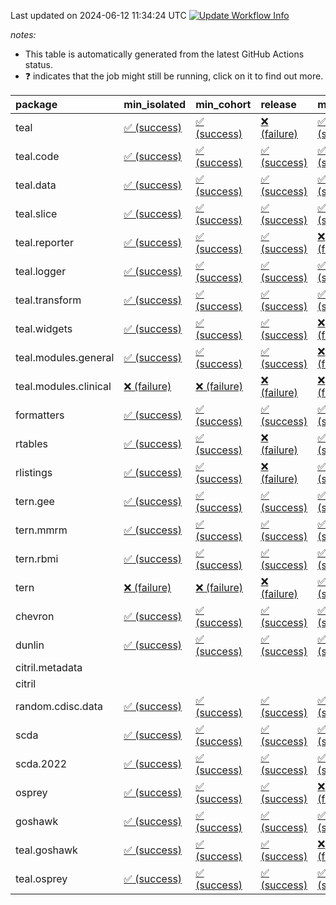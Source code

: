 Last updated on 2024-06-12 11:34:24 UTC [![Update Workflow
Info](https://github.com/averissimo/verdepcheck-status/actions/workflows/update.yaml/badge.svg)](https://github.com/averissimo/verdepcheck-status/actions/workflows/update.yaml)

*notes:*

-   This table is automatically generated from the latest GitHub Actions
    status.
-   ❓ indicates that the job might still be running, click on it to
    find out more.

<table>
<colgroup>
<col style="width: 4%" />
<col style="width: 23%" />
<col style="width: 23%" />
<col style="width: 23%" />
<col style="width: 23%" />
</colgroup>
<thead>
<tr class="header">
<th style="text-align: left;">package</th>
<th style="text-align: left;">min_isolated</th>
<th style="text-align: left;">min_cohort</th>
<th style="text-align: left;">release</th>
<th style="text-align: left;">max</th>
</tr>
</thead>
<tbody>
<tr class="odd">
<td style="text-align: left;">teal</td>
<td
style="text-align: left;"><a href="https://github.com/insightsengineering/teal/actions/runs/9480329557/job/26120747893">✅
(success)</a></td>
<td
style="text-align: left;"><a href="https://github.com/insightsengineering/teal/actions/runs/9480329557/job/26120747567">✅
(success)</a></td>
<td
style="text-align: left;"><a href="https://github.com/insightsengineering/teal/actions/runs/9480329557/job/26120748290">❌
(failure)</a></td>
<td
style="text-align: left;"><a href="https://github.com/insightsengineering/teal/actions/runs/9480329557/job/26120747207">✅
(success)</a></td>
</tr>
<tr class="even">
<td style="text-align: left;">teal.code</td>
<td
style="text-align: left;"><a href="https://github.com/insightsengineering/teal.code/actions/runs/9480363282/job/26120863014">✅
(success)</a></td>
<td
style="text-align: left;"><a href="https://github.com/insightsengineering/teal.code/actions/runs/9480363282/job/26120861928">✅
(success)</a></td>
<td
style="text-align: left;"><a href="https://github.com/insightsengineering/teal.code/actions/runs/9480363282/job/26120862700">✅
(success)</a></td>
<td
style="text-align: left;"><a href="https://github.com/insightsengineering/teal.code/actions/runs/9480363282/job/26120862382">✅
(success)</a></td>
</tr>
<tr class="odd">
<td style="text-align: left;">teal.data</td>
<td
style="text-align: left;"><a href="https://github.com/insightsengineering/teal.data/actions/runs/9480363705/job/26120864107">✅
(success)</a></td>
<td
style="text-align: left;"><a href="https://github.com/insightsengineering/teal.data/actions/runs/9480363705/job/26120863430">✅
(success)</a></td>
<td
style="text-align: left;"><a href="https://github.com/insightsengineering/teal.data/actions/runs/9480363705/job/26120864384">✅
(success)</a></td>
<td
style="text-align: left;"><a href="https://github.com/insightsengineering/teal.data/actions/runs/9480363705/job/26120863790">✅
(success)</a></td>
</tr>
<tr class="even">
<td style="text-align: left;">teal.slice</td>
<td
style="text-align: left;"><a href="https://github.com/insightsengineering/teal.slice/actions/runs/9480365731/job/26120870872">✅
(success)</a></td>
<td
style="text-align: left;"><a href="https://github.com/insightsengineering/teal.slice/actions/runs/9480365731/job/26120870551">✅
(success)</a></td>
<td
style="text-align: left;"><a href="https://github.com/insightsengineering/teal.slice/actions/runs/9480365731/job/26120871183">✅
(success)</a></td>
<td
style="text-align: left;"><a href="https://github.com/insightsengineering/teal.slice/actions/runs/9480365731/job/26120870217">✅
(success)</a></td>
</tr>
<tr class="odd">
<td style="text-align: left;">teal.reporter</td>
<td
style="text-align: left;"><a href="https://github.com/insightsengineering/teal.reporter/actions/runs/9478749843/job/26115812632">✅
(success)</a></td>
<td
style="text-align: left;"><a href="https://github.com/insightsengineering/teal.reporter/actions/runs/9478749843/job/26115812877">✅
(success)</a></td>
<td
style="text-align: left;"><a href="https://github.com/insightsengineering/teal.reporter/actions/runs/9478749843/job/26115812379">✅
(success)</a></td>
<td
style="text-align: left;"><a href="https://github.com/insightsengineering/teal.reporter/actions/runs/9478749843/job/26115813134">❌
(failure)</a></td>
</tr>
<tr class="even">
<td style="text-align: left;">teal.logger</td>
<td
style="text-align: left;"><a href="https://github.com/insightsengineering/teal.logger/actions/runs/9480367996/job/26120879513">✅
(success)</a></td>
<td
style="text-align: left;"><a href="https://github.com/insightsengineering/teal.logger/actions/runs/9480367996/job/26120878883">✅
(success)</a></td>
<td
style="text-align: left;"><a href="https://github.com/insightsengineering/teal.logger/actions/runs/9480367996/job/26120879779">✅
(success)</a></td>
<td
style="text-align: left;"><a href="https://github.com/insightsengineering/teal.logger/actions/runs/9480367996/job/26120879252">✅
(success)</a></td>
</tr>
<tr class="odd">
<td style="text-align: left;">teal.transform</td>
<td
style="text-align: left;"><a href="https://github.com/insightsengineering/teal.transform/actions/runs/9480368388/job/26120881139">✅
(success)</a></td>
<td
style="text-align: left;"><a href="https://github.com/insightsengineering/teal.transform/actions/runs/9480368388/job/26120880506">✅
(success)</a></td>
<td
style="text-align: left;"><a href="https://github.com/insightsengineering/teal.transform/actions/runs/9480368388/job/26120881493">✅
(success)</a></td>
<td
style="text-align: left;"><a href="https://github.com/insightsengineering/teal.transform/actions/runs/9480368388/job/26120880886">✅
(success)</a></td>
</tr>
<tr class="even">
<td style="text-align: left;">teal.widgets</td>
<td
style="text-align: left;"><a href="https://github.com/insightsengineering/teal.widgets/actions/runs/9480368866/job/26120883342">✅
(success)</a></td>
<td
style="text-align: left;"><a href="https://github.com/insightsengineering/teal.widgets/actions/runs/9480368866/job/26120882358">✅
(success)</a></td>
<td
style="text-align: left;"><a href="https://github.com/insightsengineering/teal.widgets/actions/runs/9480368866/job/26120882592">✅
(success)</a></td>
<td
style="text-align: left;"><a href="https://github.com/insightsengineering/teal.widgets/actions/runs/9480368866/job/26120882109">❌
(failure)</a></td>
</tr>
<tr class="odd">
<td style="text-align: left;">teal.modules.general</td>
<td
style="text-align: left;"><a href="https://github.com/insightsengineering/teal.modules.general/actions/runs/9480369222/job/26120884671">✅
(success)</a></td>
<td
style="text-align: left;"><a href="https://github.com/insightsengineering/teal.modules.general/actions/runs/9480369222/job/26120884046">✅
(success)</a></td>
<td
style="text-align: left;"><a href="https://github.com/insightsengineering/teal.modules.general/actions/runs/9480369222/job/26120885032">✅
(success)</a></td>
<td
style="text-align: left;"><a href="https://github.com/insightsengineering/teal.modules.general/actions/runs/9480369222/job/26120884347">❌
(failure)</a></td>
</tr>
<tr class="even">
<td style="text-align: left;">teal.modules.clinical</td>
<td
style="text-align: left;"><a href="https://github.com/insightsengineering/teal.modules.clinical/actions/runs/9480321755/job/26120723142">❌
(failure)</a></td>
<td
style="text-align: left;"><a href="https://github.com/insightsengineering/teal.modules.clinical/actions/runs/9480321755/job/26120722405">❌
(failure)</a></td>
<td
style="text-align: left;"><a href="https://github.com/insightsengineering/teal.modules.clinical/actions/runs/9480321755/job/26120722792">❌
(failure)</a></td>
<td
style="text-align: left;"><a href="https://github.com/insightsengineering/teal.modules.clinical/actions/runs/9480321755/job/26120723535">❌
(failure)</a></td>
</tr>
<tr class="odd">
<td style="text-align: left;">formatters</td>
<td
style="text-align: left;"><a href="https://github.com/insightsengineering/formatters/actions/runs/9480371836/job/26120892476">✅
(success)</a></td>
<td
style="text-align: left;"><a href="https://github.com/insightsengineering/formatters/actions/runs/9480371836/job/26120892167">✅
(success)</a></td>
<td
style="text-align: left;"><a href="https://github.com/insightsengineering/formatters/actions/runs/9480371836/job/26120892825">✅
(success)</a></td>
<td
style="text-align: left;"><a href="https://github.com/insightsengineering/formatters/actions/runs/9480371836/job/26120891851">✅
(success)</a></td>
</tr>
<tr class="even">
<td style="text-align: left;">rtables</td>
<td
style="text-align: left;"><a href="https://github.com/insightsengineering/rtables/actions/runs/9480370927/job/26120889883">✅
(success)</a></td>
<td
style="text-align: left;"><a href="https://github.com/insightsengineering/rtables/actions/runs/9480370927/job/26120889544">✅
(success)</a></td>
<td
style="text-align: left;"><a href="https://github.com/insightsengineering/rtables/actions/runs/9480370927/job/26120890233">❌
(failure)</a></td>
<td
style="text-align: left;"><a href="https://github.com/insightsengineering/rtables/actions/runs/9480370927/job/26120889261">✅
(success)</a></td>
</tr>
<tr class="odd">
<td style="text-align: left;">rlistings</td>
<td
style="text-align: left;"><a href="https://github.com/insightsengineering/rlistings/actions/runs/9480372739/job/26120895948">✅
(success)</a></td>
<td
style="text-align: left;"><a href="https://github.com/insightsengineering/rlistings/actions/runs/9480372739/job/26120895716">✅
(success)</a></td>
<td
style="text-align: left;"><a href="https://github.com/insightsengineering/rlistings/actions/runs/9480372739/job/26120896224">❌
(failure)</a></td>
<td
style="text-align: left;"><a href="https://github.com/insightsengineering/rlistings/actions/runs/9480372739/job/26120895373">✅
(success)</a></td>
</tr>
<tr class="even">
<td style="text-align: left;">tern.gee</td>
<td
style="text-align: left;"><a href="https://github.com/insightsengineering/tern.gee/actions/runs/9481564158/job/26124610526">✅
(success)</a></td>
<td
style="text-align: left;"><a href="https://github.com/insightsengineering/tern.gee/actions/runs/9481564158/job/26124610799">✅
(success)</a></td>
<td
style="text-align: left;"><a href="https://github.com/insightsengineering/tern.gee/actions/runs/9481564158/job/26124611044">✅
(success)</a></td>
<td
style="text-align: left;"><a href="https://github.com/insightsengineering/tern.gee/actions/runs/9481564158/job/26124610251">✅
(success)</a></td>
</tr>
<tr class="odd">
<td style="text-align: left;">tern.mmrm</td>
<td
style="text-align: left;"><a href="https://github.com/insightsengineering/tern.mmrm/actions/runs/9480337846/job/26120775025">✅
(success)</a></td>
<td
style="text-align: left;"><a href="https://github.com/insightsengineering/tern.mmrm/actions/runs/9480337846/job/26120774447">✅
(success)</a></td>
<td
style="text-align: left;"><a href="https://github.com/insightsengineering/tern.mmrm/actions/runs/9480337846/job/26120775315">✅
(success)</a></td>
<td
style="text-align: left;"><a href="https://github.com/insightsengineering/tern.mmrm/actions/runs/9480337846/job/26120774736">✅
(success)</a></td>
</tr>
<tr class="even">
<td style="text-align: left;">tern.rbmi</td>
<td
style="text-align: left;"><a href="https://github.com/insightsengineering/tern.rbmi/actions/runs/9480373791/job/26120899642">✅
(success)</a></td>
<td
style="text-align: left;"><a href="https://github.com/insightsengineering/tern.rbmi/actions/runs/9480373791/job/26120899109">✅
(success)</a></td>
<td
style="text-align: left;"><a href="https://github.com/insightsengineering/tern.rbmi/actions/runs/9480373791/job/26120899899">✅
(success)</a></td>
<td
style="text-align: left;"><a href="https://github.com/insightsengineering/tern.rbmi/actions/runs/9480373791/job/26120899363">✅
(success)</a></td>
</tr>
<tr class="odd">
<td style="text-align: left;">tern</td>
<td
style="text-align: left;"><a href="https://github.com/insightsengineering/tern/actions/runs/9480374504/job/26120902027">❌
(failure)</a></td>
<td
style="text-align: left;"><a href="https://github.com/insightsengineering/tern/actions/runs/9480374504/job/26120901770">❌
(failure)</a></td>
<td
style="text-align: left;"><a href="https://github.com/insightsengineering/tern/actions/runs/9480374504/job/26120902590">❌
(failure)</a></td>
<td
style="text-align: left;"><a href="https://github.com/insightsengineering/tern/actions/runs/9480374504/job/26120902330">✅
(success)</a></td>
</tr>
<tr class="even">
<td style="text-align: left;">chevron</td>
<td
style="text-align: left;"><a href="https://github.com/insightsengineering/chevron/actions/runs/9480374964/job/26120902938">✅
(success)</a></td>
<td
style="text-align: left;"><a href="https://github.com/insightsengineering/chevron/actions/runs/9480374964/job/26120903813">✅
(success)</a></td>
<td
style="text-align: left;"><a href="https://github.com/insightsengineering/chevron/actions/runs/9480374964/job/26120903237">✅
(success)</a></td>
<td
style="text-align: left;"><a href="https://github.com/insightsengineering/chevron/actions/runs/9480374964/job/26120903532">✅
(success)</a></td>
</tr>
<tr class="odd">
<td style="text-align: left;">dunlin</td>
<td
style="text-align: left;"><a href="https://github.com/insightsengineering/dunlin/actions/runs/9480375371/job/26120905193">✅
(success)</a></td>
<td
style="text-align: left;"><a href="https://github.com/insightsengineering/dunlin/actions/runs/9480375371/job/26120905542">✅
(success)</a></td>
<td
style="text-align: left;"><a href="https://github.com/insightsengineering/dunlin/actions/runs/9480375371/job/26120905849">✅
(success)</a></td>
<td
style="text-align: left;"><a href="https://github.com/insightsengineering/dunlin/actions/runs/9480375371/job/26120904803">✅
(success)</a></td>
</tr>
<tr class="even">
<td style="text-align: left;">citril.metadata</td>
<td style="text-align: left;"></td>
<td style="text-align: left;"></td>
<td style="text-align: left;"></td>
<td style="text-align: left;"></td>
</tr>
<tr class="odd">
<td style="text-align: left;">citril</td>
<td style="text-align: left;"></td>
<td style="text-align: left;"></td>
<td style="text-align: left;"></td>
<td style="text-align: left;"></td>
</tr>
<tr class="even">
<td style="text-align: left;">random.cdisc.data</td>
<td
style="text-align: left;"><a href="https://github.com/insightsengineering/random.cdisc.data/actions/runs/9480375828/job/26120907296">✅
(success)</a></td>
<td
style="text-align: left;"><a href="https://github.com/insightsengineering/random.cdisc.data/actions/runs/9480375828/job/26120906713">✅
(success)</a></td>
<td
style="text-align: left;"><a href="https://github.com/insightsengineering/random.cdisc.data/actions/runs/9480375828/job/26120907528">✅
(success)</a></td>
<td
style="text-align: left;"><a href="https://github.com/insightsengineering/random.cdisc.data/actions/runs/9480375828/job/26120906983">✅
(success)</a></td>
</tr>
<tr class="odd">
<td style="text-align: left;">scda</td>
<td
style="text-align: left;"><a href="https://github.com/insightsengineering/scda/actions/runs/9480376867/job/26120910840">✅
(success)</a></td>
<td
style="text-align: left;"><a href="https://github.com/insightsengineering/scda/actions/runs/9480376867/job/26120910532">✅
(success)</a></td>
<td
style="text-align: left;"><a href="https://github.com/insightsengineering/scda/actions/runs/9480376867/job/26120911100">✅
(success)</a></td>
<td
style="text-align: left;"><a href="https://github.com/insightsengineering/scda/actions/runs/9480376867/job/26120910151">✅
(success)</a></td>
</tr>
<tr class="even">
<td style="text-align: left;">scda.2022</td>
<td
style="text-align: left;"><a href="https://github.com/insightsengineering/scda.2022/actions/runs/9480385554/job/26120937214">✅
(success)</a></td>
<td
style="text-align: left;"><a href="https://github.com/insightsengineering/scda.2022/actions/runs/9480385554/job/26120936599">✅
(success)</a></td>
<td
style="text-align: left;"><a href="https://github.com/insightsengineering/scda.2022/actions/runs/9480385554/job/26120937539">✅
(success)</a></td>
<td
style="text-align: left;"><a href="https://github.com/insightsengineering/scda.2022/actions/runs/9480385554/job/26120936926">✅
(success)</a></td>
</tr>
<tr class="odd">
<td style="text-align: left;">osprey</td>
<td
style="text-align: left;"><a href="https://github.com/insightsengineering/osprey/actions/runs/9480379978/job/26120921110">✅
(success)</a></td>
<td
style="text-align: left;"><a href="https://github.com/insightsengineering/osprey/actions/runs/9480379978/job/26120920346">✅
(success)</a></td>
<td
style="text-align: left;"><a href="https://github.com/insightsengineering/osprey/actions/runs/9480379978/job/26120921444">✅
(success)</a></td>
<td
style="text-align: left;"><a href="https://github.com/insightsengineering/osprey/actions/runs/9480379978/job/26120920772">❌
(failure)</a></td>
</tr>
<tr class="even">
<td style="text-align: left;">goshawk</td>
<td
style="text-align: left;"><a href="https://github.com/insightsengineering/goshawk/actions/runs/9480382057/job/26120927396">✅
(success)</a></td>
<td
style="text-align: left;"><a href="https://github.com/insightsengineering/goshawk/actions/runs/9480382057/job/26120927106">✅
(success)</a></td>
<td
style="text-align: left;"><a href="https://github.com/insightsengineering/goshawk/actions/runs/9480382057/job/26120927708">✅
(success)</a></td>
<td
style="text-align: left;"><a href="https://github.com/insightsengineering/goshawk/actions/runs/9480382057/job/26120926871">✅
(success)</a></td>
</tr>
<tr class="odd">
<td style="text-align: left;">teal.goshawk</td>
<td
style="text-align: left;"><a href="https://github.com/insightsengineering/teal.goshawk/actions/runs/9480383249/job/26120930950">✅
(success)</a></td>
<td
style="text-align: left;"><a href="https://github.com/insightsengineering/teal.goshawk/actions/runs/9480383249/job/26120930341">✅
(success)</a></td>
<td
style="text-align: left;"><a href="https://github.com/insightsengineering/teal.goshawk/actions/runs/9480383249/job/26120931336">✅
(success)</a></td>
<td
style="text-align: left;"><a href="https://github.com/insightsengineering/teal.goshawk/actions/runs/9480383249/job/26120930624">❌
(failure)</a></td>
</tr>
<tr class="even">
<td style="text-align: left;">teal.osprey</td>
<td
style="text-align: left;"><a href="https://github.com/insightsengineering/teal.osprey/actions/runs/9480362011/job/26120858719">✅
(success)</a></td>
<td
style="text-align: left;"><a href="https://github.com/insightsengineering/teal.osprey/actions/runs/9480362011/job/26120857965">✅
(success)</a></td>
<td
style="text-align: left;"><a href="https://github.com/insightsengineering/teal.osprey/actions/runs/9480362011/job/26120859003">✅
(success)</a></td>
<td
style="text-align: left;"><a href="https://github.com/insightsengineering/teal.osprey/actions/runs/9480362011/job/26120858462">✅
(success)</a></td>
</tr>
</tbody>
</table>
